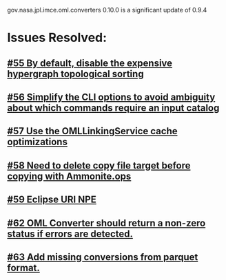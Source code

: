 gov.nasa.jpl.imce.oml.converters 0.10.0 is a significant update of 0.9.4

# Issues Resolved:

## [#55 By default, disable the expensive hypergraph topological sorting](https://github.com/JPL-IMCE/gov.nasa.jpl.imce.oml.converters/issues/55)
      
## [#56 Simplify the CLI options to avoid ambiguity about which commands require an input catalog](https://github.com/JPL-IMCE/gov.nasa.jpl.imce.oml.converters/issues/56)

## [#57 Use the OMLLinkingService cache optimizations](https://github.com/JPL-IMCE/gov.nasa.jpl.imce.oml.converters/issues/57)

## [#58 Need to delete copy file target before copying with Ammonite.ops](https://github.com/JPL-IMCE/gov.nasa.jpl.imce.oml.converters/issues/58)

## [#59 Eclipse URI NPE](https://github.com/JPL-IMCE/gov.nasa.jpl.imce.oml.converters/issues/59)

## [#62 OML Converter should return a non-zero status if errors are detected.](https://github.com/JPL-IMCE/gov.nasa.jpl.imce.oml.converters/issues/62)

## [#63 Add missing conversions from parquet format.](https://github.com/JPL-IMCE/gov.nasa.jpl.imce.oml.converters/issues/63)